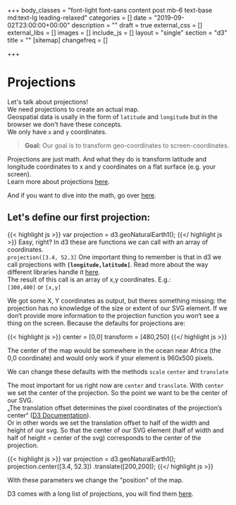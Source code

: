 +++
body_classes = "font-light font-sans content post mb-6 text-base md:text-lg leading-relaxed"
categories = []
date = "2019-09-02T23:00:00+00:00"
description = ""
draft = true
external_css = []
external_libs = []
images = []
include_js = []
layout = "single"
section = "d3"
title = ""
[sitemap]
changefreq = []

+++
# Projections
Let's talk about projections!  
We need projections to create an actual map.  
Geospatial data is usally in the form of `latitude` and `longitude` but in the browser we don't have these concepts.  
We only have `x` and `y` coordinates.

> **Goal:** Our goal is to transform geo-coordinates to screen-coordinates. 

Projections are just math. And what they do is transform latitude and longitude coordinates to x and y coordinates on a flat surface (e.g. your screen).  
Learn more about projections [here](https://www.axismaps.com/guide/general/map-projections/).

And if you want to dive into the math, go over [here](http://mathworld.wolfram.com/Projection.html).

## Let's define our first projection:

{{< highlight js >}}
var projection = d3.geoNaturalEarth1();
{{</ highlight js >}}
Easy, right? In d3 these are functions we can call with an array of coordinates.  
`projection([3.4, 52.3]`
One important thing to remember is that in d3 we call projections with __`[longitude,latitude]`__. Read more about the way different libraries handle it [here](https://macwright.org/lonlat/).  
The result of this call is an array of x,y coordinates. E.g.:    
`[300,400]` or `[x,y]`

We got some X, Y coordinates as output, but theres something missing: the projection has no knowledge of the size or extent of our SVG element. If we don‘t provide more information to the projection function you won‘t see a thing on the screen. Because the defaults for projections are:

{{< highlight js >}}
center = [0,0]
transform = [480,250]
{{</ highlight js >}}

The center of the map would be somewhere in the ocean near Africa (the 0,0 coordinate) and would only work if your element is 960x500 pixels.

We can change these defaults with the methods `scale` `center` and `translate`

The most important for us right now are `center` and `translate`. With `center` we set the center of the projection. So the point we want to be the center of our SVG.   
„The translation offset determines the pixel coordinates of the projection’s center“ ([D3 Documentation](https://github.com/d3/d3-geo#projections)).   
Or in other words we set the translation offset to half of the width and height of our svg. So that the center of our SVG element (half of width and half of height = center of the svg) corresponds to the center of the projection. 

{{< highlight js >}}
var projection = d3.geoNaturalEarth1();
projection.center([3.4, 52.3])
.translate([200,200]);
{{</ highlight js >}}

With these parameters we change the "position" of the map.

D3 comes with a long list of projections, you will find them [here](https://github.com/d3/d3-geo/blob/master/README.md#azimuthal-projections).